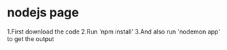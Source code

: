 # nodejs page
1.First download the code
2.Run 'npm install'
3.And also run 'nodemon app' to get the output
